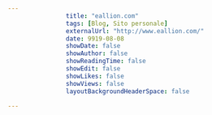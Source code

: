 ---
                title: "eallion.com"
                tags: [Blog, Sito personale]
                externalUrl: "http://www.eallion.com/"
                date: 9919-08-08
                showDate: false
                showAuthor: false
                showReadingTime: false
                showEdit: false
                showLikes: false
                showViews: false
                layoutBackgroundHeaderSpace: false
                ---

